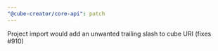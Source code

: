 ```yaml
---
"@cube-creator/core-api": patch
---
```


Project import would add an unwanted trailing slash to cube URI (fixes #910)
